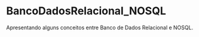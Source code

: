 # BancoDadosRelacional_NOSQL
Apresentando alguns conceitos entre Banco de Dados Relacional e NOSQL.
